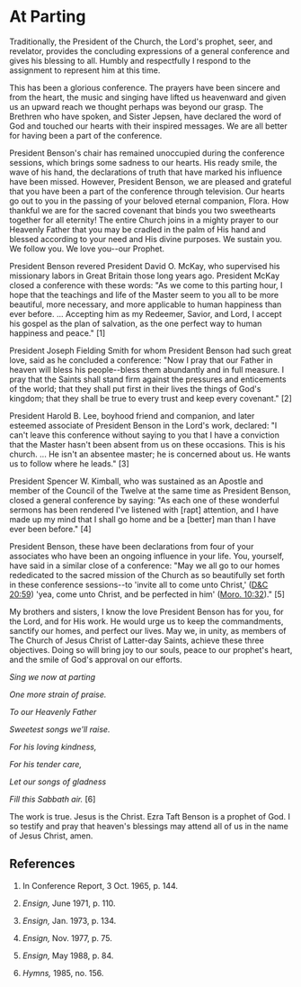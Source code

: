 # At Parting

Traditionally, the President of the Church, the Lord's prophet, seer, and
revelator, provides the concluding expressions of a general conference and
gives his blessing to all. Humbly and respectfully I respond to the assignment
to represent him at this time.

This has been a glorious conference. The prayers have been sincere and from
the heart, the music and singing have lifted us heavenward and given us an
upward reach we thought perhaps was beyond our grasp. The Brethren who have
spoken, and Sister Jepsen, have declared the word of God and touched our
hearts with their inspired messages. We are all better for having been a part
of the conference.

President Benson's chair has remained unoccupied during the conference
sessions, which brings some sadness to our hearts. His ready smile, the wave
of his hand, the declarations of truth that have marked his influence have
been missed. However, President Benson, we are pleased and grateful that you
have been a part of the conference through television. Our hearts go out to
you in the passing of your beloved eternal companion, Flora. How thankful we
are for the sacred covenant that binds you two sweethearts together for all
eternity! The entire Church joins in a mighty prayer to our Heavenly Father
that you may be cradled in the palm of His hand and blessed according to your
need and His divine purposes. We sustain you. We follow you. We love you--our
Prophet.

President Benson revered President David O. McKay, who supervised his
missionary labors in Great Britain those long years ago. President McKay
closed a conference with these words: "As we come to this parting hour, I hope
that the teachings and life of the Master seem to you all to be more
beautiful, more necessary, and more applicable to human happiness than ever
before. ... Accepting him as my Redeemer, Savior, and Lord, I accept his gospel
as the plan of salvation, as the one perfect way to human happiness and
peace." [1]

President Joseph Fielding Smith for whom President Benson had such great love,
said as he concluded a conference: "Now I pray that our Father in heaven will
bless his people--bless them abundantly and in full measure. I pray that the
Saints shall stand firm against the pressures and enticements of the world;
that they shall put first in their lives the things of God's kingdom; that
they shall be true to every trust and keep every covenant." [2]

President Harold B. Lee, boyhood friend and companion, and later esteemed
associate of President Benson in the Lord's work, declared: "I can't leave
this conference without saying to you that I have a conviction that the Master
hasn't been absent from us on these occasions. This is his church. ... He isn't
an absentee master; he is concerned about us. He wants us to follow where he
leads." [3]

President Spencer W. Kimball, who was sustained as an Apostle and member of
the Council of the Twelve at the same time as President Benson, closed a
general conference by saying: "As each one of these wonderful sermons has been
rendered I've listened with [rapt] attention, and I have made up my mind that
I shall go home and be a [better] man than I have ever been before." [4]

President Benson, these have been declarations from four of your associates
who have been an ongoing influence in your life. You, yourself, have said in a
similar close of a conference: "May we all go to our homes rededicated to the
sacred mission of the Church as so beautifully set forth in these conference
sessions--to 'invite all to come unto Christ,' ([D&amp;C
20:59](https://www.lds.org/scriptures/dc-testament/dc/20.59?lang=eng#58))
'yea, come unto Christ, and be perfected in him' ([Moro.
10:32](https://www.lds.org/scriptures/bofm/moro/10.32?lang=eng#31))." [5]

My brothers and sisters, I know the love President Benson has for you, for the
Lord, and for His work. He would urge us to keep the commandments, sanctify
our homes, and perfect our lives. May we, in unity, as members of The Church
of Jesus Christ of Latter-day Saints, achieve these three objectives. Doing so
will bring joy to our souls, peace to our prophet's heart, and the smile of
God's approval on our efforts.

_Sing we now at parting_

_One more strain of praise._

_To our Heavenly Father_

_Sweetest songs we'll raise._

_For his loving kindness,_

_For his tender care,_

_Let our songs of gladness_

_Fill this Sabbath air._ [6]

The work is true. Jesus is the Christ. Ezra Taft Benson is a prophet of God. I
so testify and pray that heaven's blessings may attend all of us in the name
of Jesus Christ, amen.

## References

  1.  In Conference Report, 3 Oct. 1965, p. 144.

  2.   _Ensign,_ June 1971, p. 110.

  3.   _Ensign,_ Jan. 1973, p. 134.

  4.   _Ensign,_ Nov. 1977, p. 75.

  5.   _Ensign,_ May 1988, p. 84.

  6.   _Hymns,_ 1985, no. 156.

